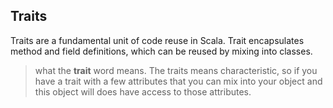 ## Traits
Traits are a fundamental unit of code reuse in Scala. Trait encapsulates method and field definitions, which can be reused by mixing into classes.


> what the **trait** word means. The traits means characteristic, so if
> you have a trait with a few attributes that you can mix into your
> object and this object will does have access to those attributes.


<!--stackedit_data:
eyJoaXN0b3J5IjpbLTE3MTU3MDkwOTUsMTQ0NjQzMjY1NSwxMj
k2NTIwMDg2LC0yMDg4NzQ2NjEyLC0xODc2MDc0NjYwLC0xNTU5
NTg3NjA3LDczODA5MDYzMCwtMTE1MDQxMjExNiw5MDcxMjc2Nz
MsLTIwODg3NDY2MTIsMjAzOTYzNTYyLC03MTA1Mjg3MCwtMTc0
NjI1ODMxMywtMTAzNDM1NjUxNywxNDI4OTk3NzI4LC02NTQyMT
E2MTAsNjQ1MTE5ODgzLC04NTk1NDQ0MTksOTY1NjM3NDczLC0x
MzgyMTE1MzQxXX0=
-->